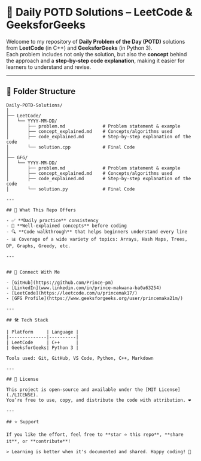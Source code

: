 # 🧠 Daily POTD Solutions – LeetCode & GeeksforGeeks

Welcome to my repository of **Daily Problem of the Day (POTD)** solutions from **LeetCode** (in C++) and **GeeksforGeeks** (in Python 3).  
Each problem includes not only the solution, but also the **concept** behind the approach and a **step-by-step code explanation**, making it easier for learners to understand and revise.

---

## 📂 Folder Structure

```text
Daily-POTD-Solutions/
│
├── LeetCode/
│   └── YYYY-MM-DD/
│       ├── problem.md              # Problem statement & example
│       ├── concept_explained.md    # Concepts/algorithms used
│       ├── code_explained.md       # Step-by-step explanation of the code
│       └── solution.cpp            # Final Code 
│
├── GFG/
│   └── YYYY-MM-DD/
│       ├── problem.md              # Problem statement & example
│       ├── concept_explained.md    # Concepts/algorithms used
│       ├── code_explained.md       # Step-by-step explanation of the code
│       └── solution.py             # Final Code

---

## 🧠 What This Repo Offers

- ✅ **Daily practice** consistency
- 📘 **Well-explained concepts** before coding
- 🔍 **Code walkthrough** that helps beginners understand every line
- 📊 Coverage of a wide variety of topics: Arrays, Hash Maps, Trees, DP, Graphs, Greedy, etc.

---


## 🔗 Connect With Me

- [GitHub](https://github.com/Prince-pm)
- [LinkedIn](www.linkedin.com/in/prince-makwana-ba0a63254)
- [LeetCode](https://leetcode.com/u/princemak17/)
- [GFG Profile](https://www.geeksforgeeks.org/user/princemaka21m/)

---

## 🛠️ Tech Stack

| Platform     | Language |
|--------------|----------|
| LeetCode     | C++      |
| GeeksforGeeks| Python 3 |

Tools used: Git, GitHub, VS Code, Python, C++, Markdown

---

## 📄 License

This project is open-source and available under the [MIT License](./LICENSE).  
You’re free to use, copy, and distribute the code with attribution. ❤️

---

## ⭐ Support

If you like the effort, feel free to **star ⭐ this repo**, **share it**, or **contribute**!

> Learning is better when it's documented and shared. Happy coding! 🚀

